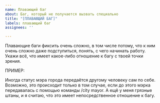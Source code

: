 ```yaml
---
name: Плавающий баг
about: Баг, который не получается вызвать специально
title: "[ПЛАВАЮЩИЙ БАГ]"
labels: плавающий баг
assignees: ''

---
```


Плавающие баги фиксить очень сложно, в том числе потому, что к ним очень сложно даже подступиться, понять, с чего начинать работу. Укажи всё, что имеет какое-либо отношение к багу с твоей точки зрения.

ПРИМЕР:

Иногда статус мэра города передаётся другому человеку сам по себе. Возможно, это происходит только в том случае, если до этого мэрка передавалась с помощью команды /city mayor. А ещё у меня грязные штаны, и я считаю, что это имеет непосредственное отношение к багу.

